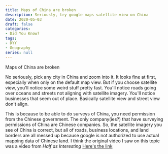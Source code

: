 ```yaml
---
title: Maps of China are broken
description: Seriously, try google maps satellite view on China
date: 2020-05-03
draft: false
categories:
- Did You Know?
tags:
- DYY
- Geography
series: null
---
```


Maps of China are broken

No seriously, pick any city in China and zoom into it. It looks fine at first, especially when only on the default map view. But if you choose satellite view, you'll notice some weird stuff pretty fast. You'll notice roads going over oceans and streets not aligning with satellite imagery. You'll notice businesses that seem out of place. Basically satellite view and street view don't align.

This is because to be able to do surveys of China, you need permission from the Chinese government. The only company(ies?) that have surveying permissions of China are Chinese companies. So, the satellite imagery you see of China is correct, but all of roads, business locations, and land borders are all messed up because google is not authorized to use actual mapping data of Chinese land. I think the original video I saw on this topic was a video from *Half as Interesting* [Here's the link](https://www.youtube.com/watch?v=L9Di-UVC-_4)
